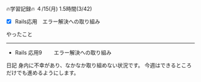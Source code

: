 🔥学習記録🔥
４/15(月) 1.5時間(3/42)
- [x] Rails応用　エラー解決への取り組み

やったこと
***
- Rails 応用9
　　エラー解決への取り組み

日記
身内に不幸があり、なかなか取り組めない状況です。
今週はできるところだけでも進めるようにします。
